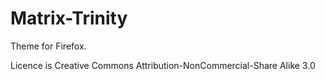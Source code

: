 # Matrix-Trinity

Theme for Firefox.

Licence is Creative Commons Attribution-NonCommercial-Share Alike 3.0

